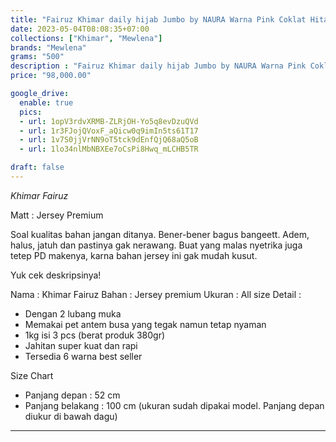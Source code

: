 ```yaml
---
title: "Fairuz Khimar daily hijab Jumbo by NAURA Warna Pink Coklat Hitam Blue Green Coksu"
date: 2023-05-04T08:08:35+07:00
collections: ["Khimar", "Mewlena"]
brands: "Mewlena"
grams: "500"
description : "Fairuz Khimar daily hijab Jumbo by NAURA Warna Pink Coklat Hitam Blue Green Coksu"
price: "98,000.00"

google_drive:
  enable: true
  pics:
  - url: 1opV3rdvXRMB-ZLRjOH-Yo5q8evDzuQVd
  - url: 1r3FJojQVoxF_aQicw0q9imIn5ts61T17
  - url: 1v7S0jjVrNN9oT5tck9dEnfQjQ68aQ5oB
  - url: 1lo34nlMbNBXEe7oCsPi8Hwq_mLCHB5TR

draft: false
---
```


*Khimar Fairuz*

Matt : Jersey Premium

Soal kualitas bahan jangan ditanya. Bener-bener bagus bangeett. Adem, halus, jatuh dan pastinya gak nerawang. Buat yang malas nyetrika juga tetep PD makenya, karna bahan jersey ini gak mudah kusut. 

Yuk cek deskripsinya!

Nama : Khimar Fairuz
Bahan : Jersey premium
Ukuran : All size
Detail :
- Dengan 2 lubang muka
- Memakai pet antem busa yang tegak namun tetap nyaman 
- 1kg isi 3 pcs (berat produk 380gr)
- Jahitan super kuat dan rapi
- Tersedia 6 warna best seller

Size Chart
- Panjang depan : 52 cm
- Panjang belakang : 100 cm
(ukuran sudah dipakai model. Panjang depan diukur di bawah dagu)

-----------    
